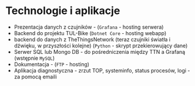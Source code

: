# Technologie i aplikacje
* Prezentacja danych z czujników - (`Grafana` - hosting serwera)
* Backend do projektu TUL-Bike (`Dotnet Core` - hosting webapp)
* backend do danych z TheThingsNetwork (teraz czujniki światła i dźwięku, w przyszłości kolejne) (`Python` - skrypt przekierowujący dane)
* Serwer SQL lub Mongo DB - do pośredniczenia między TTN a Grafaną (wstępnie `MySQL`)
* Dokumentacja - (`FTP` - hosting)
* Aplikacja diagnostyczna - zrzut TOP, systeminfo, status procesów, logi - za pomocą emaili
